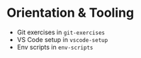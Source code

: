 # Orientation & Tooling

- Git exercises in `git-exercises`
- VS Code setup in `vscode-setup`
- Env scripts in `env-scripts`
